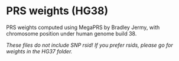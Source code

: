 # PRS weights (HG38)

PRS weights computed using MegaPRS by Bradley Jermy, with chromosome position under human genome build 38.

*These files do not include SNP rsid! If you prefer rsids, please go for weights in the HG37 folder.* 
